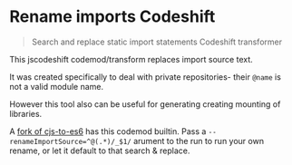 # Rename imports Codeshift

> Search and replace static import statements Codeshift transformer

This jscodeshift codemod/transform replaces import source text.

It was created specifically to deal with private repositories- their `@name` is not a valid module name.

However this tool also can be useful for generating creating mounting of libraries.

A [fork of cjs-to-es6](https://github.com/rektide/cjs-to-es6) has this codemod builtin. Pass a `--renameImportSource=^@(.*)/_$1/` arument to the run to run your own rename, or let it default to that search & replace.
